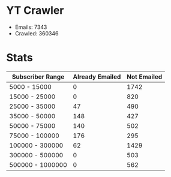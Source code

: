 # YT Crawler
- Emails: 7343
- Crawled: 360346

# Stats
| Subscriber Range  | Already Emailed | Not Emailed |
|-------|-------|-------|
| 5000 - 15000 | 0 | 1742 |
| 15000 - 25000 | 0 | 820 |
| 25000 - 35000 | 47 | 490 |
| 35000 - 50000 | 148 | 427 |
| 50000 - 75000 | 140 | 502 |
| 75000 - 100000 | 176 | 295 |
| 100000 - 300000 | 62 | 1429 |
| 300000 - 500000 | 0 | 503 |
| 500000 - 1000000 | 0 | 562 |
